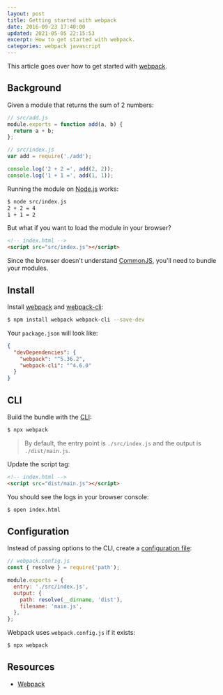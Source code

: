 ```yaml
---
layout: post
title: Getting started with webpack
date: 2016-09-23 17:40:00
updated: 2021-05-05 22:15:53
excerpt: How to get started with webpack.
categories: webpack javascript
---
```


This article goes over how to get started with [webpack](https://webpack.js.org/).

## Background

Given a module that returns the sum of 2 numbers:

```js
// src/add.js
module.exports = function add(a, b) {
  return a + b;
};
```

```js
// src/index.js
var add = require('./add');

console.log('2 + 2 =', add(2, 2));
console.log('1 + 1 =', add(1, 1));
```

Running the module on [Node.js](https://nodejs.org) works:

```sh
$ node src/index.js
2 + 2 = 4
1 + 1 = 2
```

But what if you want to load the module in your browser?

```html
<!-- index.html -->
<script src="src/index.js"></script>
```

Since the browser doesn't understand [CommonJS](https://addyosmani.com/resources/essentialjsdesignpatterns/book/#detailcommonjs), you'll need to bundle your modules.

## Install

Install [webpack](https://www.npmjs.com/package/webpack) and [webpack-cli](https://www.npmjs.com/package/webpack-cli):

```sh
$ npm install webpack webpack-cli --save-dev
```

Your `package.json` will look like:

```json
{
  "devDependencies": {
    "webpack": "^5.36.2",
    "webpack-cli": "^4.6.0"
  }
}
```

## CLI

Build the bundle with the [CLI](https://webpack.js.org/api/#cli):

```sh
$ npx webpack
```

> By default, the entry point is `./src/index.js` and the output is `./dist/main.js`.

Update the script tag:

```html
<!-- index.html -->
<script src="dist/main.js"></script>
```

You should see the logs in your browser console:

```sh
$ open index.html
```

## Configuration

Instead of passing options to the CLI, create a [configuration file](https://webpack.js.org/configuration/):

```js
// webpack.config.js
const { resolve } = require('path');

module.exports = {
  entry: './src/index.js',
  output: {
    path: resolve(__dirname, 'dist'),
    filename: 'main.js',
  },
};
```

Webpack uses `webpack.config.js` if it exists:

```sh
$ npx webpack
```

## Resources

- [Webpack](https://webpack.js.org/)
